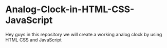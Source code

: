# Analog-Clock-in-HTML-CSS-JavaScript
Hey guys in this repository we will create a working analog clock by using HTML CSS and JavaScript
